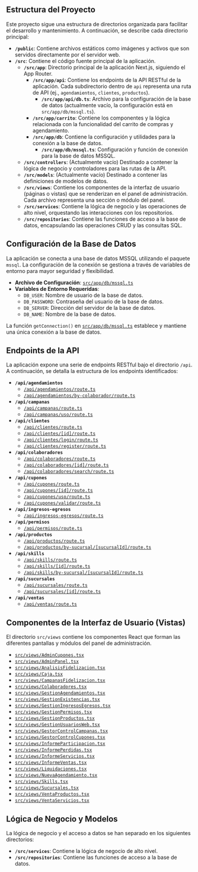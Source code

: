 ## Estructura del Proyecto

Este proyecto sigue una estructura de directorios organizada para facilitar el desarrollo y mantenimiento. A continuación, se describe cada directorio principal:

-   **`/public`**: Contiene archivos estáticos como imágenes y activos que son servidos directamente por el servidor web.
-   **`/src`**: Contiene el código fuente principal de la aplicación.
    -   **`/src/app`**: Directorio principal de la aplicación Next.js, siguiendo el App Router.
        -   **`/src/app/api`**: Contiene los endpoints de la API RESTful de la aplicación. Cada subdirectorio dentro de `api` representa una ruta de API (ej., `agendamientos`, `clientes`, `productos`).
            -   **`/src/app/api/db.ts`**: Archivo para la configuración de la base de datos (actualmente vacío, la configuración está en `src/app/db/mssql.ts`).
        -   **`/src/app/carrito`**: Contiene los componentes y la lógica relacionada con la funcionalidad del carrito de compras y agendamiento.
        -   **`/src/app/db`**: Contiene la configuración y utilidades para la conexión a la base de datos.
            -   **`/src/app/db/mssql.ts`**: Configuración y función de conexión para la base de datos MSSQL.
    -   **`/src/controllers`**: (Actualmente vacío) Destinado a contener la lógica de negocio y controladores para las rutas de la API.
    -   **`/src/models`**: (Actualmente vacío) Destinado a contener las definiciones de modelos de datos.
    -   **`/src/views`**: Contiene los componentes de la interfaz de usuario (páginas o vistas) que se renderizan en el panel de administración. Cada archivo representa una sección o módulo del panel.
    -   **`/src/services`**: Contiene la lógica de negocio y las operaciones de alto nivel, orquestando las interacciones con los repositorios.
    -   **`/src/repositories`**: Contiene las funciones de acceso a la base de datos, encapsulando las operaciones CRUD y las consultas SQL.

## Configuración de la Base de Datos

La aplicación se conecta a una base de datos MSSQL utilizando el paquete `mssql`. La configuración de la conexión se gestiona a través de variables de entorno para mayor seguridad y flexibilidad.

-   **Archivo de Configuración**: [`src/app/db/mssql.ts`](src/app/db/mssql.ts:7)
-   **Variables de Entorno Requeridas**:
    -   `DB_USER`: Nombre de usuario de la base de datos.
    -   `DB_PASSWORD`: Contraseña del usuario de la base de datos.
    -   `DB_SERVER`: Dirección del servidor de la base de datos.
    -   `DB_NAME`: Nombre de la base de datos.

La función `getConnection()` en [`src/app/db/mssql.ts`](src/app/db/mssql.ts:20) establece y mantiene una única conexión a la base de datos.

## Endpoints de la API

La aplicación expone una serie de endpoints RESTful bajo el directorio `/api`. A continuación, se detalla la estructura de los endpoints identificados:

-   **`/api/agendamientos`**
    -   [`/api/agendamientos/route.ts`](src/app/api/agendamientos/route.ts)
    -   [`/api/agendamientos/by-colaborador/route.ts`](src/app/api/agendamientos/by-colaborador/route.ts)
-   **`/api/campanas`**
    -   [`/api/campanas/route.ts`](src/app/api/campanas/route.ts)
    -   [`/api/campanas/uso/route.ts`](src/app/api/campanas/uso/route.ts)
-   **`/api/clientes`**
    -   [`/api/clientes/route.ts`](src/app/api/clientes/route.ts)
    -   [`/api/clientes/[id]/route.ts`](src/app/api/clientes/[id]/route.ts)
    -   [`/api/clientes/login/route.ts`](src/app/api/clientes/login/route.ts)
    -   [`/api/clientes/register/route.ts`](src/app/api/clientes/register/route.ts)
-   **`/api/colaboradores`**
    -   [`/api/colaboradores/route.ts`](src/app/api/colaboradores/route.ts)
    -   [`/api/colaboradores/[id]/route.ts`](src/app/api/colaboradores/[id]/route.ts)
    -   [`/api/colaboradores/search/route.ts`](src/app/api/colaboradores/search/route.ts)
-   **`/api/cupones`**
    -   [`/api/cupones/route.ts`](src/app/api/cupones/route.ts)
    -   [`/api/cupones/[id]/route.ts`](src/app/api/cupones/[id]/route.ts)
    -   [`/api/cupones/uso/route.ts`](src/app/api/cupones/uso/route.ts)
    -   [`/api/cupones/validar/route.ts`](src/app/api/cupones/validar/route.ts)
-   **`/api/ingresos-egresos`**
    -   [`/api/ingresos-egresos/route.ts`](src/app/api/ingresos-egresos/route.ts)
-   **`/api/permisos`**
    -   [`/api/permisos/route.ts`](src/app/api/permisos/route.ts)
-   **`/api/productos`**
    -   [`/api/productos/route.ts`](src/app/api/productos/route.ts)
    -   [`/api/productos/by-sucursal/[sucursalId]/route.ts`](src/app/api/productos/by-sucursal/[sucursalId]/route.ts)
-   **`/api/skills`**
    -   [`/api/skills/route.ts`](src/app/api/skills/route.ts)
    -   [`/api/skills/[id]/route.ts`](src/app/api/skills/[id]/route.ts)
    -   [`/api/skills/by-sucursal/[sucursalId]/route.ts`](src/app/api/skills/by-sucursal/[sucursalId]/route.ts)
-   **`/api/sucursales`**
    -   [`/api/sucursales/route.ts`](src/app/api/sucursales/route.ts)
    -   [`/api/sucursales/[id]/route.ts`](src/app/api/sucursales/[id]/route.ts)
-   **`/api/ventas`**
    -   [`/api/ventas/route.ts`](src/app/api/ventas/route.ts)

## Componentes de la Interfaz de Usuario (Vistas)

El directorio `src/views` contiene los componentes React que forman las diferentes pantallas y módulos del panel de administración.

-   [`src/views/AdminCupones.tsx`](src/views/AdminCupones.tsx)
-   [`src/views/AdminPanel.tsx`](src/views/AdminPanel.tsx)
-   [`src/views/AnalisisFidelizacion.tsx`](src/views/AnalisisFidelizacion.tsx)
-   [`src/views/Caja.tsx`](src/views/Caja.tsx)
-   [`src/views/CampanasFidelizacion.tsx`](src/views/CampanasFidelizacion.tsx)
-   [`src/views/Colaboradores.tsx`](src/views/Colaboradores.tsx)
-   [`src/views/GestionAgendamientos.tsx`](src/views/GestionAgendamientos.tsx)
-   [`src/views/GestionExistencias.tsx`](src/views/GestionExistencias.tsx)
-   [`src/views/GestionIngresosEgresos.tsx`](src/views/GestionIngresosEgresos.tsx)
-   [`src/views/GestionPermisos.tsx`](src/views/GestionPermisos.tsx)
-   [`src/views/GestionProductos.tsx`](src/views/GestionProductos.tsx)
-   [`src/views/GestionUsuariosWeb.tsx`](src/views/GestionUsuariosWeb.tsx)
-   [`src/views/GestorControlCampanas.tsx`](src/views/GestorControlCampanas.tsx)
-   [`src/views/GestorControlCupones.tsx`](src/views/GestorControlCupones.tsx)
-   [`src/views/InformeParticipacion.tsx`](src/views/InformeParticipacion.tsx)
-   [`src/views/InformePerdidas.tsx`](src/views/InformePerdidas.tsx)
-   [`src/views/InformeServicios.tsx`](src/views/InformeServicios.tsx)
-   [`src/views/InformeVentas.tsx`](src/views/InformeVentas.tsx)
-   [`src/views/Liquidaciones.tsx`](src/views/Liquidaciones.tsx)
-   [`src/views/NuevaAgendamiento.tsx`](src/views/NuevaAgendamiento.tsx)
-   [`src/views/Skills.tsx`](src/views/Skills.tsx)
-   [`src/views/Sucursales.tsx`](src/views/Sucursales.tsx)
-   [`src/views/VentaProductos.tsx`](src/views/VentaProductos.tsx)
-   [`src/views/VentaServicios.tsx`](src/views/VentaServicios.tsx)

## Lógica de Negocio y Modelos

La lógica de negocio y el acceso a datos se han separado en los siguientes directorios:

-   **`/src/services`**: Contiene la lógica de negocio de alto nivel.
-   **`/src/repositories`**: Contiene las funciones de acceso a la base de datos.
